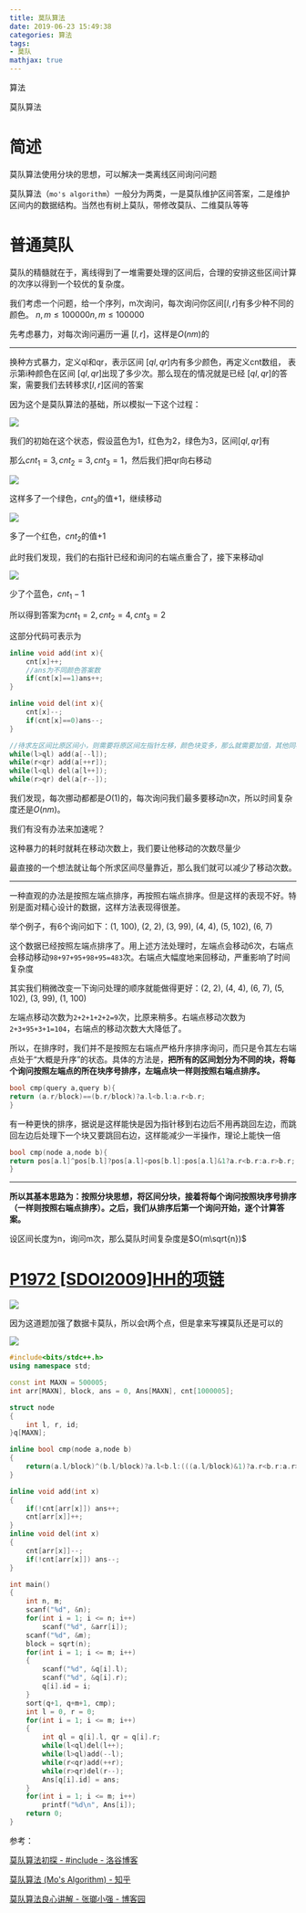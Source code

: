 ```yaml
---
title: 莫队算法
date: 2019-06-23 15:49:38
categories: 算法
tags:
- 莫队
mathjax: true
---
```


算法

莫队算法

<!-- more -->

# 简述

莫队算法使用分块的思想，可以解决一类离线区间询问问题

莫队算法（`mo's algorithm`）一般分为两类，一是莫队维护区间答案，二是维护区间内的数据结构。当然也有树上莫队，带修改莫队、二维莫队等等

# 普通莫队

莫队的精髓就在于，离线得到了一堆需要处理的区间后，合理的安排这些区间计算的次序以得到一个较优的复杂度。

我们考虑一个问题，给一个序列，m次询问，每次询问你区间$[l,r]$有多少种不同的颜色。 $n,m\leq 100000n,m≤100000$

先考虑暴力，对每次询问遍历一遍 $[l,r]$，这样是$O(nm)$的

---

换种方式暴力，定义ql和qr，表示区间 $[ql,qr]$内有多少颜色，再定义cnt数组， 表示第i种颜色在区间 $[ql,qr]$出现了多少次。那么现在的情况就是已经 $[ql,qr]$的答案，需要我们去转移求$[l,r]$区间的答案

因为这个是莫队算法的基础，所以模拟一下这个过程：

![](莫队算法/1.png)

我们的初始在这个状态，假设蓝色为1，红色为2，绿色为3，区间$[ql,qr]$有

那么$cnt_1=3, cnt_2=3, cnt_3=1$，然后我们把qr向右移动

![](莫队算法/2.png)



这样多了一个绿色，$cnt_3$的值+1，继续移动

![](莫队算法/3.png)

多了一个红色，$cnt_2$的值+1

此时我们发现，我们的右指针已经和询问的右端点重合了，接下来移动ql

![](莫队算法/4.png)

少了个蓝色，$cnt_1-1$

所以得到答案为$cnt_1=2, cnt_2=4, cnt_3=2$

这部分代码可表示为

```c++
inline void add(int x){
    cnt[x]++;
    //ans为不同颜色答案数
    if(cnt[x]==1)ans++;
}

inline void del(int x){
    cnt[x]--;
    if(cnt[x]==0)ans--;
}

//待求左区间比原区间小，则需要将原区间左指针左移，颜色块变多，那么就需要加值，其他同样
while(l>ql) add(a[--l]);
while(r<qr) add(a[++r]);
while(l<ql) del(a[l++]);
while(r>qr) del(a[r--]);
```

我们发现，每次挪动都都是$O(1)$的，每次询问我们最多要移动n次，所以时间复杂度还是$O(nm)$。

我们有没有办法来加速呢？

这种暴力的耗时就耗在移动次数上，我们要让他移动的次数尽量少

最直接的一个想法就让每个所求区间尽量靠近，那么我们就可以减少了移动次数。

---

一种直观的办法是按照左端点排序，再按照右端点排序。但是这样的表现不好。特别是面对精心设计的数据，这样方法表现得很差。

举个例子，有6个询问如下：(1, 100), (2, 2), (3, 99), (4, 4), (5, 102), (6, 7)

这个数据已经按照左端点排序了。用上述方法处理时，左端点会移动6次，右端点会移动移动`98+97+95+98+95=483`次。右端点大幅度地来回移动，严重影响了时间复杂度

其实我们稍微改变一下询问处理的顺序就能做得更好：(2, 2), (4, 4), (6, 7), (5, 102), (3, 99), (1, 100)

左端点移动次数为`2+2+1+2+2=9`次，比原来稍多。右端点移动次数为`2+3+95+3+1=104`，右端点的移动次数大大降低了。

所以，在排序时，我们并不是按照左右端点严格升序排序询问，而只是令其左右端点处于“大概是升序”的状态。具体的方法是，**把所有的区间划分为不同的块，将每个询问按照左端点的所在块序号排序，左端点块一样则按照右端点排序。**

```c++
bool cmp(query a,query b){
return (a.r/block)==(b.r/block)?a.l<b.l:a.r<b.r;
}
```

有一种更快的排序，据说是这样能快是因为指针移到右边后不用再跳回左边，而跳回左边后处理下一个块又要跳回右边，这样能减少一半操作，理论上能快一倍

```c++
bool cmp(node a,node b){
return pos[a.l]^pos[b.l]?pos[a.l]<pos[b.l]:pos[a.l]&1?a.r<b.r:a.r>b.r;
}
```

---

**所以其基本思路为：按照分块思想，将区间分块，接着将每个询问按照块序号排序（一样则按照右端点排序）。之后，我们从排序后第一个询问开始，逐个计算答案。**

设区间长度为n，询问m次，那么莫队时间复杂度是$O(m\sqrt{n})$

# [P1972 [SDOI2009]HH的项链](https://www.luogu.org/problemnew/show/P1972)

![](莫队算法/5.png)

因为这道题加强了数据卡莫队，所以会t两个点，但是拿来写裸莫队还是可以的

![](莫队算法/6.png)

```c++
#include<bits/stdc++.h>
using namespace std;

const int MAXN = 500005;
int arr[MAXN], block, ans = 0, Ans[MAXN], cnt[1000005];

struct node
{
    int l, r, id;
}q[MAXN];

inline bool cmp(node a,node b)
{
    return(a.l/block)^(b.l/block)?a.l<b.l:(((a.l/block)&1)?a.r<b.r:a.r>b.r);
}

inline void add(int x)
{
    if(!cnt[arr[x]]) ans++;
    cnt[arr[x]]++;
}
inline void del(int x)
{
    cnt[arr[x]]--;
    if(!cnt[arr[x]]) ans--;
}

int main()
{
    int n, m;
    scanf("%d", &n);
    for(int i = 1; i <= n; i++)
        scanf("%d", &arr[i]);
    scanf("%d", &m);
    block = sqrt(n);
    for(int i = 1; i <= m; i++)
    {
        scanf("%d", &q[i].l);
        scanf("%d", &q[i].r);
        q[i].id = i;
    }
    sort(q+1, q+m+1, cmp);
    int l = 0, r = 0;
    for(int i = 1; i <= m; i++)
    {
        int ql = q[i].l, qr = q[i].r;
        while(l<ql)del(l++);
        while(l>ql)add(--l);
        while(r<qr)add(++r);
        while(r>qr)del(r--);
        Ans[q[i].id] = ans;
    }
    for(int i = 1; i <= m; i++)
        printf("%d\n", Ans[i]);
    return 0;
}
```













参考：

[莫队算法初探 - #include<codesonic> - 洛谷博客](https://www.luogu.org/blog/codesonic/Mosalgorithm)

[莫队算法 (Mo's Algorithm) - 知乎](https://zhuanlan.zhihu.com/p/25017840)

[莫队算法良心讲解 - 张瑯小强 - 博客园](https://www.cnblogs.com/CsOH/p/5904430.html)